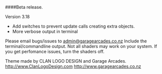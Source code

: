 ####Beta release.

Version 3.18
- Add switches to prevent update calls creating extra objects.
- More verbose output in terminal

Please email bugs/issues to admin@garagearcades.co.nz
Include the terminal/commandline output.
Not all shaders may work on your system.
If you get perfomance issues, turn the shaders off.


Theme made by CLAN LOGO DESIGN and Garage Arcades.
http://www.ClanLogoDesign.com
http://www.garagearcades.co.nz